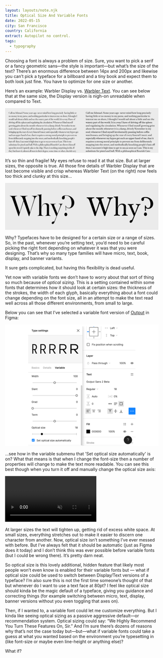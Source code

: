 ```yaml
---
layout: layouts/note.njk
title: Optical Size And Variable Fonts
date: 2022-05-15
city: San Francisco
country: California
extract: Autopilot no control.
tags:
  - typography
---
```


Choosing a font is always a problem of size. Sure, you want to pick a serif or a fancy geometric sans—the style is important—but what’s the size of the text? There’s an enormous difference between 14px and 200px and likewise you can’t pick a typeface for a billboard and a tiny book and expect them to both look just fine. You have to optimize for one size or another.

Here’s an example: Warbler Display vs. [Warbler Text](https://djr.com/notes/warbler-text-font-of-the-month). You can see below that at the same size, the Display version is nigh-on unreadable when compared to Text.

![An example of Warbler Display and Text versions side by side at really small size, showing how the Display version is basically unreadable](/images/display-versus-text.webp)

It’s so thin and fragile! My eyes refuse to read it at that size. But at larger sizes, the opposite is true. All those fine details of Warbler Display that are lost become visible and crisp whereas Warbler Text (on the right) now feels too thick and clunky at this size...

![Now an example of both typefaces at a much larger size](/images/display-size.webp)

Why? Typefaces have to be designed for a certain size or a range of sizes. So, in the past, whenever you’re setting text, you’d need to be careful picking the right font depending on whatever it was that you were designing. That’s why so many type families will have micro, text, book, display, and banner variants.

It sure gets complicated, but having this flexibility is dead useful.

Yet now with variable fonts we don’t have to worry about that sort of thing so much because of _optical sizing_. This is a setting contained within some fonts that determines how it should look at certain sizes: the thickness of the strokes, the width of each glyph, basically everything about a font could change depending on the font size, all in an attempt to make the text read well across all those different environments, from small to large.

Below you can see that I’ve selected a variable font version of [Output](https://djr.com/output) in Figma:

![A screenshot of the variable settings within the Figma design app](/images/figma-example-variable.webp)

...see how in the variable submenu that 'Set optical size automatically' is on? What that means is that when I change the font-size then a number of properties will change to make the text more readable. You can see this best though when you turn it off and manually change the optical size axis:

<video autoplay loop muted inline>
  <source src="/images/figma-example-animated.mp4" type="video/mp4" />
</video>

At larger sizes the text will tighten up, getting rid of excess white space. At small sizes, everything stretches out to make it easier to discern one character from another. Now, optical size isn’t something I’ve ever messed with before. But I’ve always felt that it should be automatic (just as Figma does it today) and I don’t think this was ever possible before variable fonts (but I could be wrong there). It’s pretty darn neat.

So optical size is this lovely additional, hidden feature that likely most people won’t even know is enabled for their variable fonts but — what if optical size could be used to switch between Display/Text versions of a typeface? I’m also sure this is not the first time someone’s thought of that but whenever do I want to use a text face at 80pt? I feel like optical size should kinda be the magic default of a typeface, giving you guidance and correcting things (for example switching between micro, text, display, banner versions without you even toggling that axes on).

Then, if I wanted to, a variable font could let me customize everything. But I kinda like seeing optical sizing as a passive aggressive default—or recommendation system. Optical sizing could say: “We Highly Recommend You Turn These Features On, Sir.” And I’m sure there’s dozens of reasons why that’s not the case today but—but—what if variable fonts could take a guess at what you wanted based on the environment you’re typesetting in (like font-size or maybe even line-height or anything else)?

What if?
